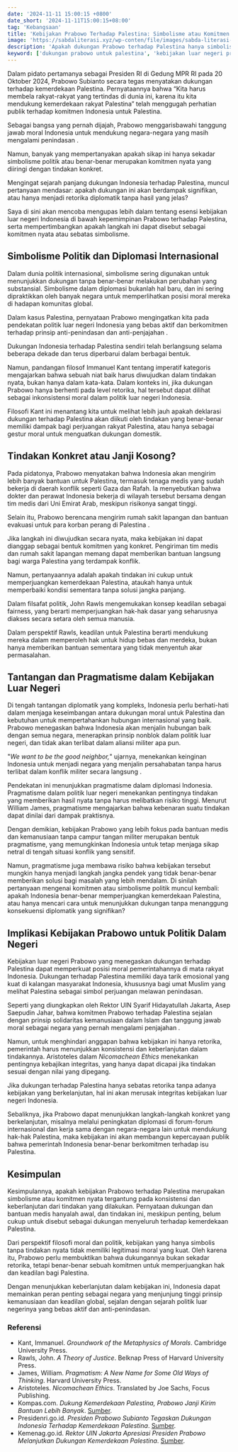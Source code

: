 ```yaml
---
date: '2024-11-11 15:00:15 +0800'
date_short: '2024-11-11T15:00:15+08:00'
tag: 'Kebangsaan'
title: 'Kebijakan Prabowo Terhadap Palestina: Simbolisme atau Komitmen Nyata?'
image: 'https://sabdaliterasi.xyz/wp-conten/file/images/sabda-literasi-kebijakan-prabowo-terhadap-palestina-simbolisme-atau-komitmen-nyata.jpg'
description: 'Apakah dukungan Prabowo terhadap Palestina hanya simbolisme politik atau komitmen nyata? Artikel ini mengupas kebijakan luar negeri Indonesia terhadap Palestina'
keyword: ['dukungan prabowo untuk palestina', 'kebijakan luar negeri prabowo', 'kemerdekaan palestina', 'prabowo bebas aktif nonblok', 'diplomasi indonesia palestina', 'bantuan kemanusiaan untuk palestina']
---
```

<p>Dalam pidato pertamanya sebagai Presiden RI di Gedung MPR RI pada 20 Oktober 2024, Prabowo Subianto secara tegas menyatakan dukungan terhadap kemerdekaan Palestina. Pernyataannya bahwa “Kita harus membela rakyat-rakyat yang tertindas di dunia ini, karena itu kita mendukung kemerdekaan rakyat Palestina” telah menggugah perhatian publik terhadap komitmen Indonesia untuk Palestina. </p><p>Sebagai bangsa yang pernah dijajah, Prabowo menggarisbawahi tanggung jawab moral Indonesia untuk mendukung negara-negara yang masih mengalami penindasan .</p><p>Namun, banyak yang mempertanyakan apakah sikap ini hanya sekadar simbolisme politik atau benar-benar merupakan komitmen nyata yang diiringi dengan tindakan konkret.</p><p> Mengingat sejarah panjang dukungan Indonesia terhadap Palestina, muncul pertanyaan mendasar: apakah dukungan ini akan berdampak signifikan, atau hanya menjadi retorika diplomatik tanpa hasil yang jelas?</p><p>Saya di sini akan mencoba mengupas lebih dalam tentang esensi kebijakan luar negeri Indonesia di bawah kepemimpinan Prabowo terhadap Palestina, serta mempertimbangkan apakah langkah ini dapat disebut sebagai komitmen nyata atau sebatas simbolisme.</p><h2>Simbolisme Politik dan Diplomasi Internasional</h2><p>Dalam dunia politik internasional, simbolisme sering digunakan untuk menunjukkan dukungan tanpa benar-benar melakukan perubahan yang substansial. Simbolisme dalam diplomasi bukanlah hal baru, dan ini sering dipraktikkan oleh banyak negara untuk memperlihatkan posisi moral mereka di hadapan komunitas global. </p><p>Dalam kasus Palestina, pernyataan Prabowo mengingatkan kita pada pendekatan politik luar negeri Indonesia yang bebas aktif dan berkomitmen terhadap prinsip anti-penindasan dan anti-penjajahan .</p><p>Dukungan Indonesia terhadap Palestina sendiri telah berlangsung selama beberapa dekade dan terus diperbarui dalam berbagai bentuk. </p><p>Namun, pandangan filosof Immanuel Kant tentang imperatif kategoris mengajarkan bahwa sebuah niat baik harus diwujudkan dalam tindakan nyata, bukan hanya dalam kata-kata. Dalam konteks ini, jika dukungan Prabowo hanya berhenti pada level retorika, hal tersebut dapat dilihat sebagai inkonsistensi moral dalam politik luar negeri Indonesia.</p><p>Filosofi Kant ini menantang kita untuk melihat lebih jauh apakah deklarasi dukungan terhadap Palestina akan diikuti oleh tindakan yang benar-benar memiliki dampak bagi perjuangan rakyat Palestina, atau hanya sebagai gestur moral untuk menguatkan dukungan domestik.</p><h2>Tindakan Konkret atau Janji Kosong?</h2><p>Pada pidatonya, Prabowo menyatakan bahwa Indonesia akan mengirim lebih banyak bantuan untuk Palestina, termasuk tenaga medis yang sudah bekerja di daerah konflik seperti Gaza dan Rafah. Ia menyebutkan bahwa dokter dan perawat Indonesia bekerja di wilayah tersebut bersama dengan tim medis dari Uni Emirat Arab, meskipun risikonya sangat tinggi. </p><p>Selain itu, Prabowo berencana mengirim rumah sakit lapangan dan bantuan evakuasi untuk para korban perang di Palestina .</p><p>Jika langkah ini diwujudkan secara nyata, maka kebijakan ini dapat dianggap sebagai bentuk komitmen yang konkret. Pengiriman tim medis dan rumah sakit lapangan memang dapat memberikan bantuan langsung bagi warga Palestina yang terdampak konflik.</p><p>Namun, pertanyaannya adalah apakah tindakan ini cukup untuk memperjuangkan kemerdekaan Palestina, ataukah hanya untuk memperbaiki kondisi sementara tanpa solusi jangka panjang.</p><p>Dalam filsafat politik, John Rawls mengemukakan konsep keadilan sebagai fairness, yang berarti memperjuangkan hak-hak dasar yang seharusnya diakses secara setara oleh semua manusia. </p><p>Dalam perspektif Rawls, keadilan untuk Palestina berarti mendukung mereka dalam memperoleh hak untuk hidup bebas dan merdeka, bukan hanya memberikan bantuan sementara yang tidak menyentuh akar permasalahan.</p><h2>Tantangan dan Pragmatisme dalam Kebijakan Luar Negeri</h2><p>Di tengah tantangan diplomatik yang kompleks, Indonesia perlu berhati-hati dalam menjaga keseimbangan antara dukungan moral untuk Palestina dan kebutuhan untuk mempertahankan hubungan internasional yang baik. Prabowo menegaskan bahwa Indonesia akan menjalin hubungan baik dengan semua negara, menerapkan prinsip nonblok dalam politik luar negeri, dan tidak akan terlibat dalam aliansi militer apa pun. </p><p>"<em>We want to be the good neighbor,</em>" ujarnya, menekankan keinginan Indonesia untuk menjadi negara yang menjalin persahabatan tanpa harus terlibat dalam konflik militer secara langsung .</p><p>Pendekatan ini menunjukkan pragmatisme dalam diplomasi Indonesia. Pragmatisme dalam politik luar negeri menekankan pentingnya tindakan yang memberikan hasil nyata tanpa harus melibatkan risiko tinggi. Menurut William James, pragmatisme mengajarkan bahwa kebenaran suatu tindakan dapat dinilai dari dampak praktisnya.</p><p>Dengan demikian, kebijakan Prabowo yang lebih fokus pada bantuan medis dan kemanusiaan tanpa campur tangan militer merupakan bentuk pragmatisme, yang memungkinkan Indonesia untuk tetap menjaga sikap netral di tengah situasi konflik yang sensitif.</p><p>Namun, pragmatisme juga membawa risiko bahwa kebijakan tersebut mungkin hanya menjadi langkah jangka pendek yang tidak benar-benar memberikan solusi bagi masalah yang lebih mendalam. Di sinilah pertanyaan mengenai komitmen atau simbolisme politik muncul kembali: apakah Indonesia benar-benar memperjuangkan kemerdekaan Palestina, atau hanya mencari cara untuk menunjukkan dukungan tanpa menanggung konsekuensi diplomatik yang signifikan?</p><h2>Implikasi Kebijakan Prabowo untuk Politik Dalam Negeri</h2><p>Kebijakan luar negeri Prabowo yang menegaskan dukungan terhadap Palestina dapat memperkuat posisi moral pemerintahannya di mata rakyat Indonesia. Dukungan terhadap Palestina memiliki daya tarik emosional yang kuat di kalangan masyarakat Indonesia, khususnya bagi umat Muslim yang melihat Palestina sebagai simbol perjuangan melawan penindasan. </p><p>Seperti yang diungkapkan oleh Rektor UIN Syarif Hidayatullah Jakarta, Asep Saepudin Jahar, bahwa komitmen Prabowo terhadap Palestina sejalan dengan prinsip solidaritas kemanusiaan dalam Islam dan tanggung jawab moral sebagai negara yang pernah mengalami penjajahan .</p><p>Namun, untuk menghindari anggapan bahwa kebijakan ini hanya retorika, pemerintah harus menunjukkan konsistensi dan keberlanjutan dalam tindakannya. Aristoteles dalam <em>Nicomachean Ethics</em> menekankan pentingnya kebajikan integritas, yang hanya dapat dicapai jika tindakan sesuai dengan nilai yang dipegang.</p><p> Jika dukungan terhadap Palestina hanya sebatas retorika tanpa adanya kebijakan yang berkelanjutan, hal ini akan merusak integritas kebijakan luar negeri Indonesia.</p><p>Sebaliknya, jika Prabowo dapat menunjukkan langkah-langkah konkret yang berkelanjutan, misalnya melalui peningkatan diplomasi di forum-forum internasional dan kerja sama dengan negara-negara lain untuk mendukung hak-hak Palestina, maka kebijakan ini akan membangun kepercayaan publik bahwa pemerintah Indonesia benar-benar berkomitmen terhadap isu Palestina.</p><h2>Kesimpulan</h2><p>Kesimpulannya, apakah kebijakan Prabowo terhadap Palestina merupakan simbolisme atau komitmen nyata tergantung pada konsistensi dan keberlanjutan dari tindakan yang dilakukan. Pernyataan dukungan dan bantuan medis hanyalah awal, dan tindakan ini, meskipun penting, belum cukup untuk disebut sebagai dukungan menyeluruh terhadap kemerdekaan Palestina.</p><p>Dari perspektif filosofi moral dan politik, kebijakan yang hanya simbolis tanpa tindakan nyata tidak memiliki legitimasi moral yang kuat. Oleh karena itu, Prabowo perlu membuktikan bahwa dukungannya bukan sekadar retorika, tetapi benar-benar sebuah komitmen untuk memperjuangkan hak dan keadilan bagi Palestina.</p><p>Dengan menunjukkan keberlanjutan dalam kebijakan ini, Indonesia dapat memainkan peran penting sebagai negara yang menjunjung tinggi prinsip kemanusiaan dan keadilan global, sejalan dengan sejarah politik luar negerinya yang bebas aktif dan anti-penindasan.</p><h3>Referensi</h3><ul><li>Kant, Immanuel. <em>Groundwork of the Metaphysics of Morals</em>. Cambridge University Press.</li><li>Rawls, John. <em>A Theory of Justice</em>. Belknap Press of Harvard University Press.</li><li>James, William. <em>Pragmatism: A New Name for Some Old Ways of Thinking</em>. Harvard University Press.</li><li>Aristoteles. <em>Nicomachean Ethics</em>. Translated by Joe Sachs, Focus Publishing.</li><li>Kompas.com. <em>Dukung Kemerdekaan Palestina, Prabowo Janji Kirim Bantuan Lebih Banyak</em>. <a href="https://nasional.kompas.com/read/2024/10/20/12213691/dukung-kemerdekaan-palestina-prabowo-janji-kirim-bantuan-lebih-banyak" target="_blank" rel="nofollow noopener noreferrer">Sumber</a>.</li><li>Presidenri.go.id. <em>Presiden Prabowo Subianto Tegaskan Dukungan Indonesia Terhadap Kemerdekaan Palestina</em>. <a href="https://www.presidenri.go.id/siaran-pers/presiden-prabowo-subianto-tegaskan-dukungan-indonesia-terhadap-kemerdekaan-palestina/" target="_blank" rel="nofollow noopener noreferrer">Sumber</a>.</li><li>Kemenag.go.id. <em>Rektor UIN Jakarta Apresiasi Presiden Prabowo Melanjutkan Dukungan Kemerdekaan Palestina</em>. <a href="https://kemenag.go.id/nasional/rektor-uin-jakarta-apresiasi-presiden-prabowo-melanjutkan-dukungan-kemerdekaan-palestina-mf7oa" target="_blank" rel="nofollow noopener noreferrer">Sumber</a>.</li></ul>
